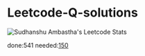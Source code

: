 # Leetcode-Q-solutions

![Sudhanshu Ambastha's Leetcode Stats](https://leetcard.jacoblin.cool/sudhanshuambastha2020?theme=unicorn)

done:541 
needed:[150](https://leetcode.com/studyplan/top-interview-150/)
